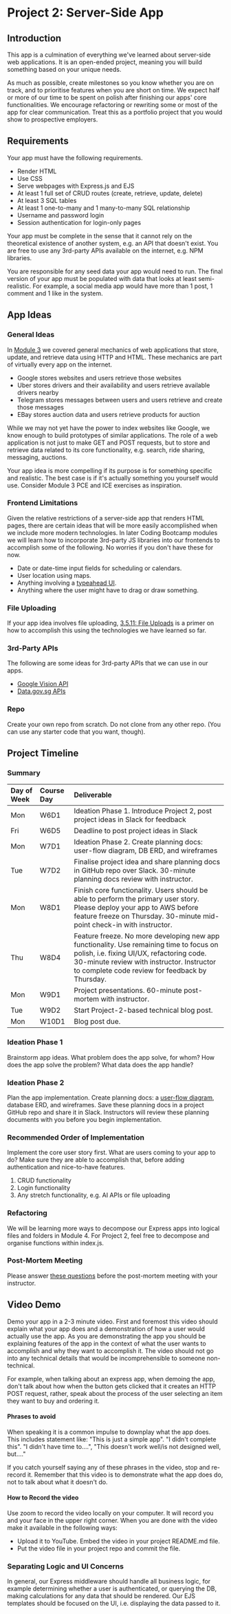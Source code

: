 # Project 2: Server-Side App

## Introduction

This app is a culmination of everything we've learned about server-side web applications. It is an open-ended project, meaning you will build something based on your unique needs.

As much as possible, create milestones so you know whether you are on track, and to prioritise features when you are short on time. We expect half or more of our time to be spent on polish after finishing our apps' core functionalities. We encourage refactoring or rewriting some or most of the app for clear communication. Treat this as a portfolio project that you would show to prospective employers.

## Requirements

Your app must have the following requirements.

* Render HTML
* Use CSS
* Serve webpages with Express.js and EJS
* At least 1 full set of CRUD routes \(create, retrieve, update, delete\)
* At least 3 SQL tables
* At least 1 one-to-many and 1 many-to-many SQL relationship
* Username and password login
* Session authentication for login-only pages

Your app must be complete in the sense that it cannot rely on the theoretical existence of another system, e.g. an API that doesn't exist. You are free to use any 3rd-party APIs available on the internet, e.g. NPM libraries.

You are responsible for any seed data your app would need to run. The final version of your app must be populated with data that looks at least semi-realistic. For example, a social media app would have more than 1 post, 1 comment and 1 like in the system.

## App Ideas

### General Ideas

In [Module 3](../3-backend-applications/3.0-module-3-overview.md) we covered general mechanics of web applications that store, update, and retrieve data using HTTP and HTML. These mechanics are part of virtually every app on the internet.

* Google stores websites and users retrieve those websites
* Uber stores drivers and their availability and users retrieve available drivers nearby
* Telegram stores messages between users and users retrieve and create those messages
* EBay stores auction data and users retrieve products for auction

While we may not yet have the power to index websites like Google, we know enough to build prototypes of similar applications. The role of a web application is not just to make GET and POST requests, but to store and retrieve data related to its core functionality, e.g. search, ride sharing, messaging, auctions.

Your app idea is more compelling if its purpose is for something specific and realistic. The best case is if it's actually something you yourself would use. Consider Module 3 PCE and ICE exercises as inspiration.

### Frontend Limitations

Given the relative restrictions of a server-side app that renders HTML pages, there are certain ideas that will be more easily accomplished when we include more modern technologies. In later Coding Bootcamp modules we will learn how to incorporate 3rd-party JS libraries into our frontends to accomplish some of the following. No worries if you don't have these for now.

* Date or date-time input fields for scheduling or calendars.
* User location using maps.
* Anything involving a [typeahead UI](https://dribbble.com/tags/typeahead).
* Anything where the user might have to drag or draw something.

### File Uploading

If your app idea involves file uploading, [3.5.11: File Uploads](../3-backend-applications/3.5-sql-applications/3.5.11-file-uploads.md) is a primer on how to accomplish this using the technologies we have learned so far.

### 3rd-Party APIs

The following are some ideas for 3rd-party APIs that we can use in our apps.

* [Google Vision API](https://www.npmjs.com/package/@google-cloud/vision)
* [Data.gov.sg APIs](https://data.gov.sg/)

### Repo

Create your own repo from scratch. Do not clone from any other repo. \(You can use any starter code that you want, though\).

## Project Timeline

### Summary

| Day of Week | Course Day | Deliverable |
| :--- | :--- | :--- |
| Mon | W6D1 | Ideation Phase 1. Introduce Project 2, post project ideas in Slack for feedback |
| Fri | W6D5 | Deadline to post project ideas in Slack |
| Mon | W7D1 | Ideation Phase 2. Create planning docs: user-flow diagram, DB ERD, and wireframes |
| Tue | W7D2 | Finalise project idea and share planning docs in GitHub repo over Slack. 30-minute planning docs review with instructor. |
| Mon | W8D1 | Finish core functionality. Users should be able to perform the primary user story. Please deploy your app to AWS before feature freeze on Thursday. 30-minute mid-point check-in with instructor. |
| Thu | W8D4 | Feature freeze. No more developing new app functionality. Use remaining time to focus on polish, i.e. fixing UI/UX, refactoring code. 30-minute review with instructor. Instructor to complete code review for feedback by Thursday. |
| Mon | W9D1 | Project presentations. 60-minute post-mortem with instructor. |
| Tue | W9D2 | Start Project-2-based technical blog post. |
| Mon | W10D1 | Blog post due. |

### Ideation Phase 1

Brainstorm app ideas. What problem does the app solve, for whom? How does the app solve the problem? What data does the app handle?

### Ideation Phase 2

Plan the app implementation. Create planning docs: a [user-flow diagram](https://careerfoundry.com/en/blog/ux-design/what-are-user-flows/), database ERD, and wireframes. Save these planning docs in a project GitHub repo and share it in Slack. Instructors will review these planning documents with you before you begin implementation.

### Recommended Order of Implementation

Implement the core user story first. What are users coming to your app to do? Make sure they are able to accomplish that, before adding authentication and nice-to-have features.

1. CRUD functionality
2. Login functionality
3. Any stretch functionality, e.g. AI APIs or file uploading

### Refactoring

We will be learning more ways to decompose our Express apps into logical files and folders in Module 4. For Project 2, feel free to decompose and organise functions within index.js.

### Post-Mortem Meeting

Please answer [these questions](../course-logistics/course-methodology.md#instructor-code-review) before the post-mortem meeting with your instructor.

## Video Demo

Demo your app in a 2-3 minute video. First and foremost this video should explain what your app does and a demonstration of how a user would actually use the app. As you are demonstrating the app you should be explaining features of the app in the context of what the user wants to accomplish and why they want to accomplish it. The video should not go into any technical details that would be incomprehensible to someone non-technical.

For example, when talking about an express app, when demoing the app, don't talk about how when the button gets clicked that it creates an HTTP POST request, rather, speak about the process of the user selecting an item they want to buy and ordering it.

#### Phrases to avoid

When speaking it is a common impulse to downplay what the app does. This includes statement like: "This is just a simple app". "I didn't complete this". "I didn't have time to....", "This doesn't work well/is not designed well, but...."

If you catch yourself saying any of these phrases in the video, stop and re-record it. Remember that this video is to demonstrate what the app does do, not to talk about what it doesn't do.

#### How to Record the video

Use zoom to record the video locally on your computer. It will record you and your face in the upper right corner. When you are done with the video make it available in the following ways:

* Upload it to YouTube. Embed the video in your project README.md file.
* Put the video file in your project repo and commit the file.

### Separating Logic and UI Concerns

In general, our Express middleware should handle all business logic, for example determining whether a user is authenticated, or querying the DB, making calculations for any data that should be rendered. Our EJS templates should be focused on the UI, i.e. displaying the data passed to it.

